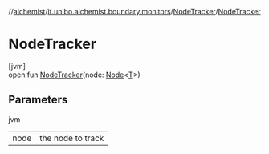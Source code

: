 //[alchemist](../../../index.md)/[it.unibo.alchemist.boundary.monitors](../index.md)/[NodeTracker](index.md)/[NodeTracker](-node-tracker.md)

# NodeTracker

[jvm]\
open fun [NodeTracker](-node-tracker.md)(node: [Node](../../it.unibo.alchemist.model.interfaces/-node/index.md)<[T](../../it.unibo.alchemist.boundary.gui.monitors/-j-output-monitor-representation/index.md)>)

## Parameters

jvm

| | |
|---|---|
| node | the node to track |
